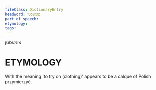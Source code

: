 ```yaml
---
fileClass: DictionaryEntry
headword: צומעסטן
part_of_speech: 
etymology: 
tags: 
---
```

צומעסטן

ETYMOLOGY
===========
With the meaning 'to try on (clothing)' appears to be a calque of Polish przymierzyć.
